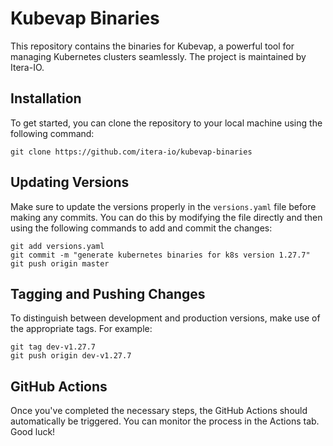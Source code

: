 
# Kubevap Binaries

This repository contains the binaries for Kubevap, a powerful tool for managing Kubernetes clusters seamlessly. The project is maintained by Itera-IO.

## Installation

To get started, you can clone the repository to your local machine using the following command:
```
git clone https://github.com/itera-io/kubevap-binaries
```

## Updating Versions

Make sure to update the versions properly in the `versions.yaml` file before making any commits. You can do this by modifying the file directly and then using the following commands to add and commit the changes:

```
git add versions.yaml
git commit -m "generate kubernetes binaries for k8s version 1.27.7"
git push origin master
```

## Tagging and Pushing Changes

To distinguish between development and production versions, make use of the appropriate tags. For example:
```
git tag dev-v1.27.7
git push origin dev-v1.27.7
```

## GitHub Actions

Once you've completed the necessary steps, the GitHub Actions should automatically be triggered. You can monitor the process in the Actions tab. Good luck!
